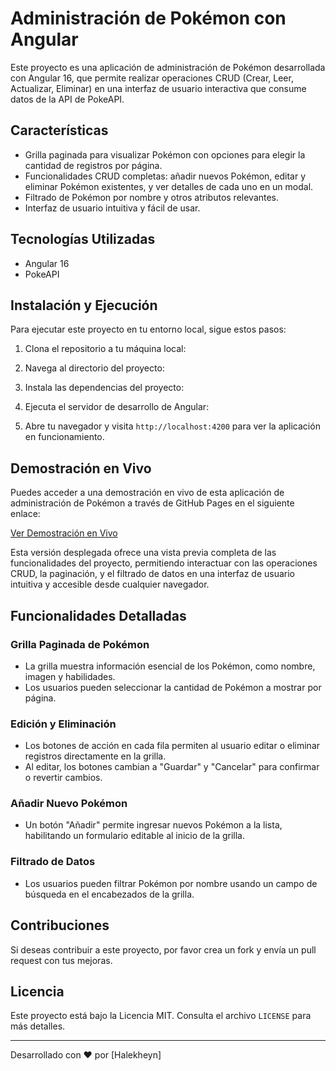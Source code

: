 # Administración de Pokémon con Angular

Este proyecto es una aplicación de administración de Pokémon desarrollada con Angular 16, que permite realizar operaciones CRUD (Crear, Leer, Actualizar, Eliminar) en una interfaz de usuario interactiva que consume datos de la API de PokeAPI.

## Características

- Grilla paginada para visualizar Pokémon con opciones para elegir la cantidad de registros por página.
- Funcionalidades CRUD completas: añadir nuevos Pokémon, editar y eliminar Pokémon existentes, y ver detalles de cada uno en un modal.
- Filtrado de Pokémon por nombre y otros atributos relevantes.
- Interfaz de usuario intuitiva y fácil de usar.

## Tecnologías Utilizadas

- Angular 16
- PokeAPI

## Instalación y Ejecución

Para ejecutar este proyecto en tu entorno local, sigue estos pasos:

1. Clona el repositorio a tu máquina local:


2. Navega al directorio del proyecto:


3. Instala las dependencias del proyecto:


4. Ejecuta el servidor de desarrollo de Angular:


5. Abre tu navegador y visita `http://localhost:4200` para ver la aplicación en funcionamiento.

## Demostración en Vivo

Puedes acceder a una demostración en vivo de esta aplicación de administración de Pokémon a través de GitHub Pages en el siguiente enlace:

[Ver Demostración en Vivo](https://halekheyn.github.io/AppPokeAPI/)

Esta versión desplegada ofrece una vista previa completa de las funcionalidades del proyecto, permitiendo interactuar con las operaciones CRUD, la paginación, y el filtrado de datos en una interfaz de usuario intuitiva y accesible desde cualquier navegador.


## Funcionalidades Detalladas

### Grilla Paginada de Pokémon
- La grilla muestra información esencial de los Pokémon, como nombre, imagen y habilidades.
- Los usuarios pueden seleccionar la cantidad de Pokémon a mostrar por página.

### Edición y Eliminación
- Los botones de acción en cada fila permiten al usuario editar o eliminar registros directamente en la grilla.
- Al editar, los botones cambian a "Guardar" y "Cancelar" para confirmar o revertir cambios.

### Añadir Nuevo Pokémon
- Un botón "Añadir" permite ingresar nuevos Pokémon a la lista, habilitando un formulario editable al inicio de la grilla.

### Filtrado de Datos
- Los usuarios pueden filtrar Pokémon por nombre usando un campo de búsqueda en el encabezados de la grilla.

## Contribuciones

Si deseas contribuir a este proyecto, por favor crea un fork y envía un pull request con tus mejoras.

## Licencia

Este proyecto está bajo la Licencia MIT. Consulta el archivo `LICENSE` para más detalles.

---

Desarrollado con ❤ por [Halekheyn]



